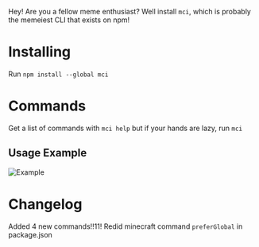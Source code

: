 Hey! Are you a fellow meme enthusiast? Well install `mci`, which is probably the memeiest CLI that exists on npm!

# Installing
Run `npm install --global mci`

# Commands
Get a list of commands with `mci help` but if your hands are lazy, run `mci`

## Usage Example
![Example](https://skullbite.is-for.me/i/fxelximn.gif)

# Changelog
Added 4 new commands!!11!
Redid minecraft command
`preferGlobal` in package.json
